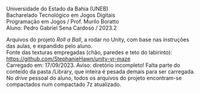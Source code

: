 Universidade do Estado da Bahia (UNEB)  
Bacharelado Tecnológico em Jogos Digitais  
Programação em Jogos / Prof. Murilo Boratto  
Aluno: Pedro Gabriel Sena Cardoso / 2023.2  

Arquivos do projeto _Roll a Ball_, a rodar no Unity, com base nas instruções das aulas, e expandido pelo aluno.  
Fonte das texturas empregadas (chão, paredes e teto do labirinto): https://github.com/StephanieHawn/unity-vr-maze  
Carregado em: 17/09/2023. Aviso: diretório incompleto! Falta parte do conteído da pasta /Library, que inteira é pesada demais para ser carregada.  
No _drive_ pessoal do aluno, todos os arquivos do projeto encontram-se compactados num compactado 7z atualizado.

